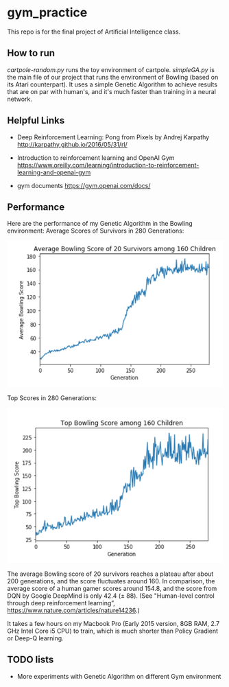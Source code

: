 # gym_practice

This repo is for the final project of Artificial Intelligence class.

## How to run

*cartpole-random.py* runs the toy environment of cartpole. *simpleGA.py* is the main file of our project that runs the environment of Bowling (based on its Atari counterpart). It uses a simple Genetic Algorithm to achieve results that are on par with human's, and it's much faster than training in a neural network.

## Helpful Links
* Deep Reinforcement Learning: Pong from Pixels by Andrej Karpathy  http://karpathy.github.io/2016/05/31/rl/

* Introduction to reinforcement learning and OpenAI Gym    https://www.oreilly.com/learning/introduction-to-reinforcement-learning-and-openai-gym

* gym documents  https://gym.openai.com/docs/
## Performance
Here are the performance of my Genetic Algorithm in the Bowling environment:
Average Scores of Survivors in 280 Generations:

![Image of Average Scores of Survivors in 280 Generations](performance2.png)

Top Scores in 280 Generations:

![Image of Top Scores of Survivors in 280 Generations](performance1.png)

The average Bowling score of 20 survivors reaches a plateau after about 200 generations, and the score fluctuates around 160. In comparison, the average score of a human gamer scores around 154.8, and the score from DQN by Google DeepMind is only 42.4 (± 88). (See "Human-level control through deep reinforcement learning”, https://www.nature.com/articles/nature14236.)

It takes a few hours on my Macbook Pro (Early 2015 version, 8GB RAM, 2.7 GHz Intel Core i5 CPU) to train, which is much shorter than Policy Gradient or Deep-Q learning.

## TODO lists
* More experiments with Genetic Algorithm on different Gym environment
